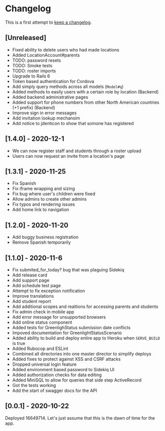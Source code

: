 # Changelog

This is a first attempt to [keep a changelog](https://keepachangelog.com/en/1.0.0/).

## [Unreleased]

 - Fixed ability to delete users who had made locations
 - Added LocationAccount#parents
 - TODO: password resets
 - TODO: Smoke tests
 - TODO: roster imports
 - Upgrade to Rails 6
 - Token based authentication for Cordova
 - Add simply query methods across all models (`Model#q`)
 - Added methods to easily users with a certain role by location (Backend)
 - Added backend administrative pages
 - Added support for phone numbers from other North American countries (+1 prefix) (Backend)
 - Improve sign in error messages
 - Add invitation lookup mechansim
 - Add notice to jdenticon to show that somone has registered

## [1.4.0] - 2020-12-1

 - We can now register staff and students through a roster upload
 - Users can now request an invite from a location's page

## [1.3.1] - 2020-11-25

 - Fix Spanish
 - Fix iframe wrapping and sizing
 - Fix bug where user's children were fixed
 - Allow admins to create other admins
 - Fix typos and rendering issues
 - Add home link to navigation

## [1.2.0] - 2020-11-20

 - Add buggy business registration
 - Remove Spanish temporarily

## [1.1.0] - 2020-11-6

 - Fix submited_for_today? bug that was plaguing Sidekiq
 - Add release card
 - Add support page
 - Add schedule test page
 - Attempt to fix exception notification
 - Improve translations
 - Add student report
 - Add additional scopes and realtions for accessing parents and students
 - Fix admin check in mobile app
 - Add error message for unsupported browsers
 - Add online status component
 - Added tests for GreenlighStatus submission date conflicts
 - Impoved documentation for GreenlightStatusScenario
 - Added ability to build and deploy entire app to Heroku when `SERVE_BUILD` is
   true
 - Added Rubocop and ESLint
 - Combined all directories into one master director to simplify deploys
 - Added fixes to protect against XSS and CSRF attacks
 - Dropped universal login feature
 - Added environment based password to Sidekiq UI
 - Added authorization checks for data editing
 - Added MiniSQL to allow for queries that side step ActiveRecord
 - Got the tests working
 - Add the start of swagger docs for the API

## [0.0.1] - 2020-10-22

Deployed 16649714. Let's just assume that this is the dawn of time for the app.
